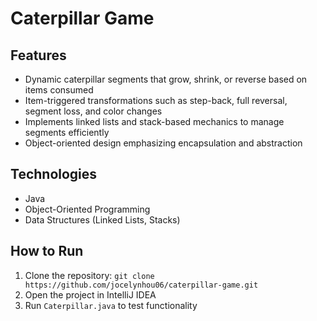 # Caterpillar Game

## Features
- Dynamic caterpillar segments that grow, shrink, or reverse based on items consumed  
- Item-triggered transformations such as step-back, full reversal, segment loss, and color changes  
- Implements linked lists and stack-based mechanics to manage segments efficiently  
- Object-oriented design emphasizing encapsulation and abstraction  

## Technologies
- Java  
- Object-Oriented Programming  
- Data Structures (Linked Lists, Stacks)  

## How to Run
1. Clone the repository: `git clone https://github.com/jocelynhou06/caterpillar-game.git`  
2. Open the project in IntelliJ IDEA  
3. Run `Caterpillar.java` to test functionality
